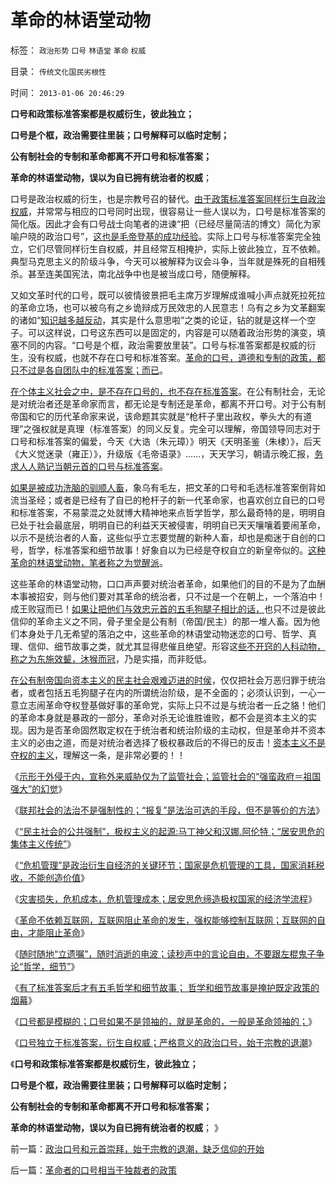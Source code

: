 # 革命的林语堂动物

标签： `政治形势` `口号` `林语堂` `革命` `权威` 

目录： `传统文化国民劣根性`

时间： `2013-01-06 20:46:29`

**口号和政策标准答案都是权威衍生，彼此独立；**

**口号是个框，政治需要往里装；口号解释可以临时定制；**

**公有制社会的专制和革命都离不开口号和标准答案；**

**革命的林语堂动物，误以为自已拥有统治者的权威**；

口号是政治权威的衍生，也是宗教号召的替代。[由于政策标准答案同样衍生自政治权威](../../../2011/2/18/社会进步从解决身边最大的软柿子开始.md)，并常常与相应的口号同时出现，很容易让一些人误以为，口号是标准答案的简化版。因此才会有口号战士向笔者的进谏“把（已经尽量简洁的博文）简化为家喻户晓的政治口号”，[这也是毛帝登基的成功经验](../../../2010/10/18/权威仅用于意识形态；敌视中国的西方左派；.md)。实际上口号与标准答案完全独立，它们尽管同样衍生自权威，并且经常互相掩护，实际上彼此独立，互不依赖。典型马克思主义的阶级斗争，今天可以被解释为议会斗争，当年就是殊死的自相残杀。甚至连美国宪法，南北战争中也是被当成口号，随便解释。

又如文革时代的口号，既可以彼情彼景把毛主席万岁理解成谁喊小声点就死拉死拉的革命立场，也可以被乌有之乡诡辩成万民效忠的人民意志！乌有之乡为文革翻案的诸如“[知识越多越反动](../../../2010/12/27/文革“知识越多越反动”错在那里？.md)，其实是什么意思啦”之类的论证，钻的就是这样一个空子。可以这样说，口号这东西可以是固定的，内容是可以随着政治形势的演变，填塞不同的内容。“口号是个框，政治需要放里装”。口号与标准答案都是权威的衍生，没有权威，也就不存在口号和标准答案。[革命的口号，道德和专制的政策，都只不过是各自团队中的标准答案；而已](../../../2009/8/21/道德治国之阶级成分决定利益立场论.md)。

[在个体主义社会之中，是不存在口号的，也不存在标准答案](../../../2012/4/22/个体价值观没有说服他人的义务.md)。在公有制社会，无论是对统治者还是革命家而言，都无论是专制还是革命，都离不开口号。对于公有制帝国和它的历代革命家来说，该命题其实就是“枪杆子里出政权，拳头大的有道理”之强权就是真理（标准答案）的同义反复。完全可以理解，帝国领导同志对于口号和标准答案的偏爱，今天《大诰（朱元璋）》明天《天明圣鉴（朱棣）》，后天《大义觉迷录（雍正）》，升级版《毛帝语录》……，天天学习，朝请示晚汇报，[务求人人熟记当朝元首的口号与标准答案](http://darthvad.blog.sohu.com/132102586.html)。

[如果是被成功洗脑的驯顺人畜](../../../2010/2/25/痛恨腐败反腐败，皇帝不急太监急.md)，象乌有毛左，把文革的口号和毛选标准答案倒背如流当圣经；或者是已经有了自已的枪杆子的新一代革命家，也喜欢创立自已的口号和标准答案，不易蒙混之处就博大精神地来点哲学哲学，那么最奇特的是，明明自已处于社会最底层，明明自已的利益天天被侵害，明明自已天天嚷嚷着要闹革命，以示不是统治者的人畜，这些似乎立志要觉醒的新种人畜，却也是痴迷于自创的口号，哲学，标准答案和细节故事！好象自以为已经是夺权自立的新皇帝似的。[这种革命的林语堂动物，笔者称之为觉醒派](../../../2012/12/17/革命的原因不是旧制度，更不是统治者.md)。

这些革命的林语堂动物，口口声声要对统治者革命，如果他们的目的不是为了血酬本事被招安，则与他们要对其革命的统治者，只不过是一个在朝上，一个落泊中！成王败寇而已！[如果让把他们与效忠元首的五毛狗腿子相比的话，](http://darthvad.blog.163.com/blog/static/53399470201193052934762/)也只不过是彼此信仰的革命主义之不同，骨子里全是公有制（帝国/民主）的那一堆人畜。因为他们本身处于几无希望的落泊之中，这些革命的林语堂动物迷恋的口号、哲学、真理、信仰、细节故事之类，就尤其显得悲催且绝望。形容这[些不开窍的人科动物，称之为东施效颦，沐猴而冠](../../../2012/2/1/横眉冷对伪君子，左狗总是闹革命.md)，乃是实描，而非贬低。

[在公有制帝国向资本主义的民主社会艰难迈进的时侯](../../../2011/3/11/被民粹运动阻断的资本主义进程.md)，仅仅把社会万恶归罪于统治者，或者包括五毛狗腿子在内的所谓统治阶级，是不全面的；必须认识到，一心一意立志闹革命夺权登基做好事的革命党，实际上只不过是与统治者一丘之貉！他们的革命本身就是暴政的一部分，革命对杀无论谁胜谁败，都不会是资本主义的实现。因为是否革命固然取定权在于统治者和统治阶级的主动权，但是革命并不资本主义的必由之道，而是对统治者选择了极权暴政后的不得已的反击！[资本主义不是夺权的主义](../../../2012/12/17/《大革命和旧制度》值得深读,资本主义不是夺权的主义.md)，理解这一条，是非常必要的！！

《[示形于外侵于内，宣称外来威胁仅为了监管社会；监管社会的“强蛮政府＝祖国强大”的幻觉](../../../2013/1/3/监管的社会和联邦的社会.md)》

《[联邦社会的法治不是强制性的；“报复”是法治可选的手段，但不是等价的方法](../../../2013/1/3/联邦社会的法治不是强制性的，更不是报复性的.md)》

《[“民主社会的公共强制”，极权主义的起源:马丁神父和汉娜.阿伦特；“居安思危的集体主义传统”](../../../2013/1/3/极权主义即“居安思危的集体主义传统”，马丁神父和汉娜.阿伦特.md)》

《[“危机管理”是政治衍生自经济的关键环节；国家是危机管理的工具，国家消耗税收，不能创造价值](../../../2013/1/4/中国古典的资本主义思想；经济衍生政治的关键环节；.md)》

《[灾害损失，危机成本，危机管理成本；居安思危缔造极权国家的经济学流程](../../../2013/1/4/灾害损失，危机成本，危机管理成本，经济学让政治哲学滚蛋.md)》

《[革命不依赖互联网，互联网阻止革命的发生，强权能够控制互联网；互联网的自由，才能阻止革命](../../../2013/1/4/不要把《大革命和旧制度》读到狗肚子里去.md)》

《[随时随地“立遗嘱”，随时消逝的电波；读秒声中的言论自由，不要跟左棍鬼子争论“哲学，细节”](../../../2013/1/5/随时随地“立遗嘱”，随时消逝的电波.md)》

《[有了标准答案后才有五毛哲学和细节故事； 哲学和细节故事是掩护既定政策的烟幕](../../../2013/1/5/“有魄力，敢折腾”，掩护标准答案的烟幕.md)》

《[口号都是模糊的；口号如果不是领袖的，就是革命的，一般是革命领袖的；](http://blog.sina.com.cn/s/blog_5563a64d0102e7nv.html)》

《[口号独立于标准答案，衍生自权威；严格意义的政治口号，始于宗教的退潮](../../../2013/1/5/政治口号和元首崇拜，始于宗教的退潮，缺乏信仰的开始.md)》

《**口号和政策标准答案都是权威衍生，彼此独立；**

**口号是个框，政治需要往里装；口号解释可以临时定制；**

**公有制社会的专制和革命都离不开口号和标准答案；**

**革命的林语堂动物，误以为自已拥有统治者的权威**； 》



前一篇：[政治口号和元首崇拜，始于宗教的退潮，缺乏信仰的开始](../../../2013/1/5/政治口号和元首崇拜，始于宗教的退潮，缺乏信仰的开始.md)

后一篇：[革命者的口号相当于独裁者的政策](../../../2013/1/6/革命者的口号相当于独裁者的政策.md)